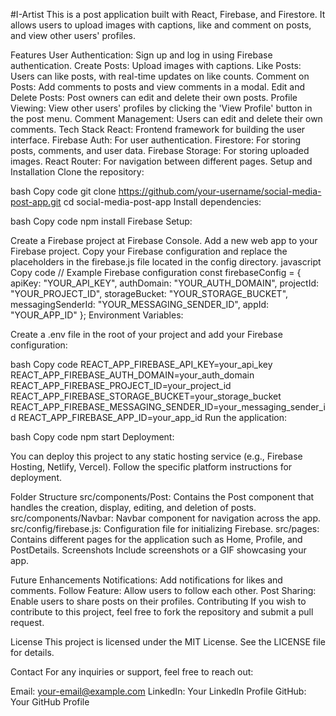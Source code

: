 #I-Artist
This is a  post application built with React, Firebase, and Firestore. It allows users to upload images with captions, like and comment on posts, and view other users' profiles.

Features
User Authentication: Sign up and log in using Firebase authentication.
Create Posts: Upload images with captions.
Like Posts: Users can like posts, with real-time updates on like counts.
Comment on Posts: Add comments to posts and view comments in a modal.
Edit and Delete Posts: Post owners can edit and delete their own posts.
Profile Viewing: View other users' profiles by clicking the 'View Profile' button in the post menu.
Comment Management: Users can edit and delete their own comments.
Tech Stack
React: Frontend framework for building the user interface.
Firebase Auth: For user authentication.
Firestore: For storing posts, comments, and user data.
Firebase Storage: For storing uploaded images.
React Router: For navigation between different pages.
Setup and Installation
Clone the repository:

bash
Copy code
git clone https://github.com/your-username/social-media-post-app.git
cd social-media-post-app
Install dependencies:

bash
Copy code
npm install
Firebase Setup:

Create a Firebase project at Firebase Console.
Add a new web app to your Firebase project.
Copy your Firebase configuration and replace the placeholders in the firebase.js file located in the config directory.
javascript
Copy code
// Example Firebase configuration
const firebaseConfig = {
  apiKey: "YOUR_API_KEY",
  authDomain: "YOUR_AUTH_DOMAIN",
  projectId: "YOUR_PROJECT_ID",
  storageBucket: "YOUR_STORAGE_BUCKET",
  messagingSenderId: "YOUR_MESSAGING_SENDER_ID",
  appId: "YOUR_APP_ID"
};
Environment Variables:

Create a .env file in the root of your project and add your Firebase configuration:

bash
Copy code
REACT_APP_FIREBASE_API_KEY=your_api_key
REACT_APP_FIREBASE_AUTH_DOMAIN=your_auth_domain
REACT_APP_FIREBASE_PROJECT_ID=your_project_id
REACT_APP_FIREBASE_STORAGE_BUCKET=your_storage_bucket
REACT_APP_FIREBASE_MESSAGING_SENDER_ID=your_messaging_sender_id
REACT_APP_FIREBASE_APP_ID=your_app_id
Run the application:

bash
Copy code
npm start
Deployment:

You can deploy this project to any static hosting service (e.g., Firebase Hosting, Netlify, Vercel). Follow the specific platform instructions for deployment.

Folder Structure
src/components/Post: Contains the Post component that handles the creation, display, editing, and deletion of posts.
src/components/Navbar: Navbar component for navigation across the app.
src/config/firebase.js: Configuration file for initializing Firebase.
src/pages: Contains different pages for the application such as Home, Profile, and PostDetails.
Screenshots
Include screenshots or a GIF showcasing your app.

Future Enhancements
Notifications: Add notifications for likes and comments.
Follow Feature: Allow users to follow each other.
Post Sharing: Enable users to share posts on their profiles.
Contributing
If you wish to contribute to this project, feel free to fork the repository and submit a pull request.

License
This project is licensed under the MIT License. See the LICENSE file for details.

Contact
For any inquiries or support, feel free to reach out:

Email: your-email@example.com
LinkedIn: Your LinkedIn Profile
GitHub: Your GitHub Profile
